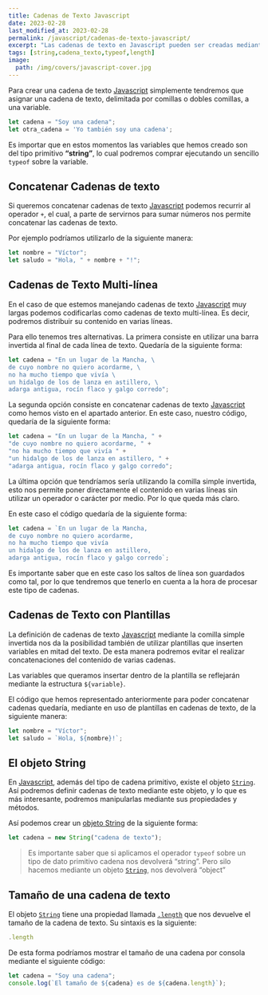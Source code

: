 ```yaml
---
title: Cadenas de Texto Javascript
date: 2023-02-28
last_modified_at: 2023-02-28
permalink: /javascript/cadenas-de-texto-javascript/
excerpt: "Las cadenas de texto en Javascript pueden ser creadas mediante texto delimitado por comillas simples o dobles o bien mediante el objeto String."
tags: [string,cadena_texto,typeof,length]
image:
  path: /img/covers/javascript-cover.jpg
---
```


Para crear una cadena de texto [Javascript](https://www.manualweb.net/javascript/) simplemente tendremos que asignar una cadena de texto, delimitada por comillas o dobles comillas, a una variable.


```javascript
let cadena = "Soy una cadena";
let otra_cadena = 'Yo también soy una cadena';
```


Es importar que en estos momentos las variables que hemos creado son del tipo primitivo **“string”**, lo cual podremos comprar ejecutando un sencillo `typeof` sobre la variable.


## Concatenar Cadenas de texto


Si queremos concatenar cadenas de texto [Javascript](https://www.manualweb.net/javascript/) podemos recurrir al operador `+`, el cual, a parte de servirnos para sumar números nos permite concatenar las cadenas de texto.


Por ejemplo podríamos utilizarlo de la siguiente manera:


```javascript
let nombre = "Víctor";
let saludo = "Hola, " + nombre + "!";
```


## Cadenas de Texto Multi-línea


En el caso de que estemos manejando cadenas de texto [Javascript](https://www.manualweb.net/javascript/) muy largas podemos codificarlas como cadenas de texto multi-línea. Es decir, podremos distribuir su contenido en varias líneas.


Para ello tenemos tres alternativas. La primera consiste en utilizar una barra invertida al final de cada línea de texto. Quedaría de la siguiente forma:


```javascript
let cadena = "En un lugar de la Mancha, \
de cuyo nombre no quiero acordarme, \
no ha mucho tiempo que vivía \
un hidalgo de los de lanza en astillero, \
adarga antigua, rocín flaco y galgo corredo";
```


La segunda opción consiste en concatenar cadenas de texto [Javascript](https://www.manualweb.net/javascript/) como hemos visto en el apartado anterior. En este caso, nuestro código, quedaría de la siguiente forma:


```javascript
let cadena = "En un lugar de la Mancha, " +
"de cuyo nombre no quiero acordarme, " +
"no ha mucho tiempo que vivía " +
"un hidalgo de los de lanza en astillero, " + 
"adarga antigua, rocín flaco y galgo corredo";
```


La última opción que tendríamos sería utilizando la comilla simple invertida, esto nos permite poner directamente el contenido en varias líneas sin utilizar un operador o carácter por medio. Por lo que queda más claro.


En este caso el código quedaría de la siguiente forma:


```javascript
let cadena = `En un lugar de la Mancha,
de cuyo nombre no quiero acordarme, 
no ha mucho tiempo que vivía 
un hidalgo de los de lanza en astillero,  
adarga antigua, rocín flaco y galgo corredo`;
```


Es importante saber que en este caso los saltos de línea son guardados como tal, por lo que tendremos que tenerlo en cuenta a la hora de procesar este tipo de cadenas.


## Cadenas de Texto con Plantillas


La definición de cadenas de texto [Javascript](https://www.manualweb.net/javascript/) mediante la comilla simple invertida nos da la posibilidad también de utilizar plantillas que inserten variables en mitad del texto. De esta manera podremos evitar el realizar concatenaciones del contenido de varias cadenas.


Las variables que queramos insertar dentro de la plantilla se reflejarán mediante la estructura `${variable}`.


El código que hemos representado anteriormente para poder concatenar cadenas quedaría, mediante en uso de plantillas en cadenas de texto, de la siguiente manera:


```javascript
let nombre = "Víctor";
let saludo = `Hola, ${nombre}!`;
```


## El objeto String


En [Javascript](https://www.manualweb.net/javascript/), además del tipo de cadena primitivo, existe el objeto [`String`](https://www.w3api.com/Javascript/String/). Así podremos definir cadenas de texto mediante este objeto, y lo que es más interesante, podremos manipularlas mediante sus propiedades y métodos.


Así podemos crear un [objeto String](http://www.w3api.com/javascript/String) de la siguiente forma:


```javascript
let cadena = new String("cadena de texto");
```


> Es importante saber que si aplicamos el operador `typeof` sobre un tipo de dato primitivo cadena nos devolverá “string”. Pero silo hacemos mediante un objeto [`String`](https://www.w3api.com/Javascript/String/), nos devolverá “object”


## Tamaño de una cadena de texto


El objeto [`String`](https://www.w3api.com/Javascript/String/) tiene una propiedad llamada [`.length`](https://www.w3api.com/Javascript/String/length) que nos devuelve el tamaño de la cadena de texto. Su sintaxis es la siguiente:


```javascript
.length
```


De esta forma podríamos mostrar el tamaño de una cadena por consola mediante el siguiente código:


```javascript
let cadena = "Soy una cadena";
console.log(`El tamaño de ${cadena} es de ${cadena.length}`);
```

